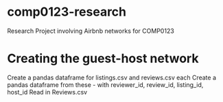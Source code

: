# comp0123-research
Research Project involving Airbnb networks for COMP0123 

# Creating the guest-host network
Create a pandas dataframe for listings.csv and reviews.csv each
Create a pandas dataframe from these - with reviewer_id, review_id, listing_id, host_id
Read in Reviews.csv 